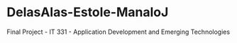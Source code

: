 # DelasAlas-Estole-ManaloJ
Final Project - IT 331 - Application Development and Emerging Technologies
